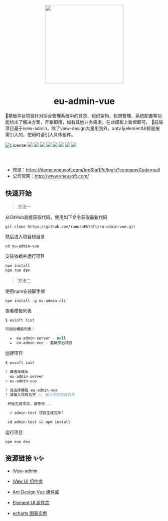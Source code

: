 <p align="center"><img src="https://github.obs.cn-north-1.myhuaweicloud.com/static/logo.png" title="" width="250px" /> </p>

<h1 align="center">eu-admin-vue</h1>
🌈基础平台项目针对后台管理系统中的登录、组织架构、权限管理、系统配置等功能给出了解决方案，开箱即用，如有其他业务需求，在此模板上新增即可。
🌈前端项目基于ivew-admin，除了view-design大量用到外，antv与elementUI都是按需引入的，使用时请引入具体组件。

![License](https://img.shields.io/npm/l/package.json.svg?style=flat) ![](https://img.shields.io/badge/2.5.10-vue-brightgreen) ![](https://badgen.net/badge/icon/Ant%20Design?icon=https://gw.alipayobjects.com/zos/antfincdn/Pp4WPgVDB3/KDpgvguMpGfqaHPjicRK.svg&label) ![](https://img.shields.io/badge/-iView%20Admin-blue) ![](https://img.shields.io/badge/chart-ECharts-brightgreen) ![](https://img.shields.io/badge/4.0.0-view--design-green) ![](https://img.shields.io/badge/1.6.5-ant--design--vue-green) ![](https://img.shields.io/badge/2.13.0-element--ui-green) ![](https://img.shields.io/badge/0.18.1-axios-yellowgreen)

<p><img src="https://github.obs.cn-north-1.myhuaweicloud.com/static/CHRS.png" title="" /> </p>
<br>

* 预览：https://demo.yneusoft.com/hroStaffPc/login?companyCode=null
* 公司官网：http://www.yneusoft.com/

## 快速开始
>方法一 

从GitHub直接获取代码，使用如下命令获取最新代码

`git clone https://github.com/YunnanEUSoft/eu-admin-vue.git`

然后进入项目根目录

```
cd eu-admin-vue
```

安装依赖并运行项目

```javascript
npm install
npm run dev
```


>方法二

使用npm安装脚手架

```
npm install -g eu-admin-cli
```

查看模板列表

```javascript
$ eusoft list

可用的模版列表：

  ★  eu-admin-server - null
  ★  eu-admin-vue - 基础平台项目
```

创建项目

```javascript
$ eusoft init

? 请选择模版
  eu-admin-server
> eu-admin-vue

? 请选择模版 eu-admin-vue
? 请输入项目名字 // 输入你的项目名称

 开始生成项目，请等待...

  √ admin-test 项目生成完毕!

 cd admin-test && npm install
```

运行项目

```
npm eun dev
```

## 资源链接 ✨✨
* <p><a href="http://admin.iviewui.com/home">iVew-admin</a></p>
* <p><a href="https://iviewui.com/docs/introduce">iVew UI 组件库</a></p>
* <p><a href="https://www.antdv.com/docs/vue/introduce-cn/">Ant Design Vue 组件库</a></p>
* <p><a href="https://element.eleme.cn/#/zh-CN/component/installation">Element UI 组件库</a></p>
* <p><a href="https://echarts.apache.org/examples/zh/index.html">echarts 图表实例</a></p>

